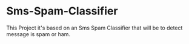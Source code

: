 # Sms-Spam-Classifier
This Project it's based on an Sms Spam Classifier that will be to detect message is spam or ham.
